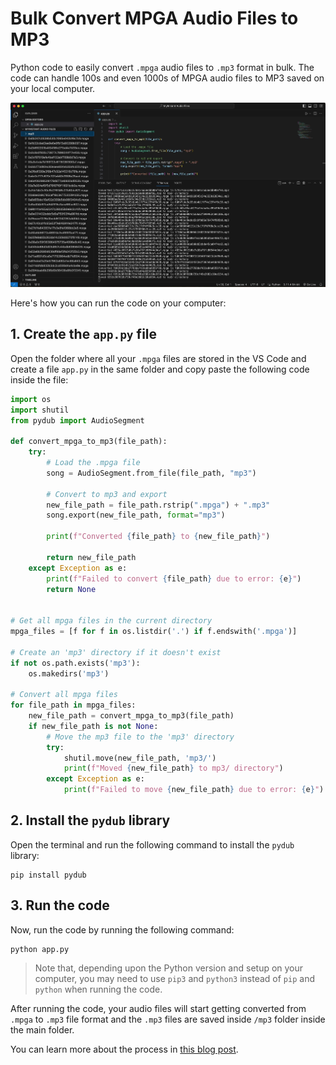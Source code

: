 # Bulk Convert MPGA Audio Files to MP3

Python code to easily convert `.mpga` audio files to `.mp3` format in bulk. The code can handle 100s and even 1000s of MPGA audio files to MP3 saved on your local computer.

![Bulk Convert MPGA Audio Files to MP3](/screenshot.jpg)

Here's how you can run the code on your computer:

## 1. Create the `app.py` file

Open the folder where all your `.mpga` files are stored in the VS Code and create a file `app.py` in the same folder and copy paste the following code inside the file:

```python
import os
import shutil
from pydub import AudioSegment

def convert_mpga_to_mp3(file_path):
    try:
        # Load the .mpga file
        song = AudioSegment.from_file(file_path, "mp3")

        # Convert to mp3 and export
        new_file_path = file_path.rstrip(".mpga") + ".mp3"
        song.export(new_file_path, format="mp3")

        print(f"Converted {file_path} to {new_file_path}")

        return new_file_path
    except Exception as e:
        print(f"Failed to convert {file_path} due to error: {e}")
        return None


# Get all mpga files in the current directory
mpga_files = [f for f in os.listdir('.') if f.endswith('.mpga')]

# Create an 'mp3' directory if it doesn't exist
if not os.path.exists('mp3'):
    os.makedirs('mp3')

# Convert all mpga files
for file_path in mpga_files:
    new_file_path = convert_mpga_to_mp3(file_path)
    if new_file_path is not None:
        # Move the mp3 file to the 'mp3' directory
        try:
            shutil.move(new_file_path, 'mp3/')
            print(f"Moved {new_file_path} to mp3/ directory")
        except Exception as e:
            print(f"Failed to move {new_file_path} due to error: {e}")
```

## 2. Install the `pydub` library

Open the terminal and run the following command to install the `pydub` library:

```
pip install pydub
```

## 3. Run the code

Now, run the code by running the following command:

```
python app.py
```

> Note that, depending upon the Python version and setup on your computer, you may need to use `pip3` and `python3` instead of `pip` and `python` when running the code.

After running the code, your audio files will start getting converted from `.mpga` to `.mp3` file format and the `.mp3` files are saved inside `/mp3` folder inside the main folder.

You can learn more about the process in [this blog post](https://deepakness.com/blog/mpga-to-mp3/).
